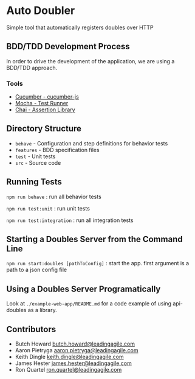 # Auto Doubler

Simple tool that automatically registers doubles over HTTP

## BDD/TDD Development Process

In order to drive the development of the application, we are using a BDD/TDD approach.

### Tools
- [Cucumber - cucumber-js](https://cucumber.io/docs/installation/javascript/)
- [Mocha - Test Runner](https://mochajs.org/)
- [Chai - Assertion Library](https://www.chaijs.com/)


## Directory Structure
- `behave` - Configuration and step definitions for behavior tests
- `features` - BDD specification files
- `test` - Unit tests
- `src` - Source code


## Running Tests
`npm run behave`
: run all behavior tests

`npm run test:unit`
: run unit tests

`npm run test:integration`
: run all integration tests

## Starting a Doubles Server from the Command Line
`npm run start:doubles [pathToConfig]`
: start the app. first argument is a path to a json config file

## Using a Doubles Server Programatically
Look at `./example-web-app/README.md` for a code example of using api-doubles as a library.

## Contributors

- Butch Howard <butch.howard@leadingagile.com>
- Aaron Pietryga <aaron.pietryga@leadingagile.com>
- Keith Dingle <keith.dingle@leadingagile.com>
- James Hester <james.hester@leadingagile.com>
- Ron Quartel <ron.quartel@leadingagile.com>